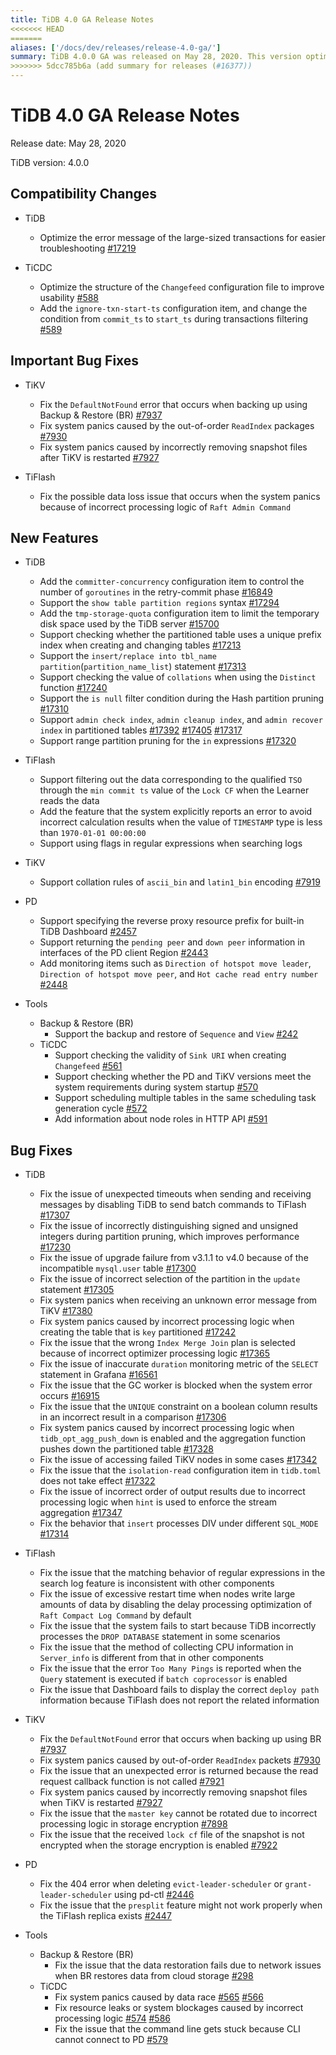 ```yaml
---
title: TiDB 4.0 GA Release Notes
<<<<<<< HEAD
=======
aliases: ['/docs/dev/releases/release-4.0-ga/']
summary: TiDB 4.0.0 GA was released on May 28, 2020. This version optimized error messages for large-sized transactions, improved usability of `Changefeed` configuration file, added new configuration items and support for various syntax and functions, fixed multiple bugs and issues in TiKV, TiFlash, PD, and Tools, added new monitoring items and support for various features in PD, and fixed various issues in Backup & Restore (BR) and TiCDC.
>>>>>>> 5dcc785b6a (add summary for releases (#16377))
---
```


# TiDB 4.0 GA Release Notes

Release date: May 28, 2020

TiDB version: 4.0.0

## Compatibility Changes

* TiDB
    - Optimize the error message of the large-sized transactions for easier troubleshooting [#17219](https://github.com/pingcap/tidb/pull/17219)

* TiCDC
    - Optimize the structure of the `Changefeed` configuration file to improve usability [#588](https://github.com/pingcap/tiflow/pull/588)
    - Add the `ignore-txn-start-ts` configuration item, and change the condition from `commit_ts` to `start_ts` during transactions filtering [#589](https://github.com/pingcap/tiflow/pull/589)

## Important Bug Fixes

* TiKV
    - Fix the `DefaultNotFound` error that occurs when backing up using Backup & Restore (BR) [#7937](https://github.com/tikv/tikv/pull/7937)
    - Fix system panics caused by the out-of-order `ReadIndex` packages [#7930](https://github.com/tikv/tikv/pull/7930)
    - Fix system panics caused by incorrectly removing snapshot files after TiKV is restarted [#7927](https://github.com/tikv/tikv/pull/7927)

* TiFlash
    - Fix the possible data loss issue that occurs when the system panics because of incorrect processing logic of `Raft Admin Command`

## New Features

* TiDB
    - Add the `committer-concurrency` configuration item to control the number of `goroutines` in the retry-commit phase [#16849](https://github.com/pingcap/tidb/pull/16849)
    - Support the `show table partition regions` syntax [#17294](https://github.com/pingcap/tidb/pull/17294)
    - Add the `tmp-storage-quota` configuration item to limit the temporary disk space used by the TiDB server [#15700](https://github.com/pingcap/tidb/pull/15700)
    - Support checking whether the partitioned table uses a unique prefix index when creating and changing tables [#17213](https://github.com/pingcap/tidb/pull/17213)
    - Support the `insert/replace into tbl_name partition`(`partition_name_list`) statement [#17313](https://github.com/pingcap/tidb/pull/17313)
    - Support checking the value of `collations` when using the `Distinct` function [#17240](https://github.com/pingcap/tidb/pull/17240)
    - Support the `is null` filter condition during the Hash partition pruning [#17310](https://github.com/pingcap/tidb/pull/17310)
    - Support `admin check index`, `admin cleanup index`, and `admin recover index` in partitioned tables [#17392](https://github.com/pingcap/tidb/pull/17392) [#17405](https://github.com/pingcap/tidb/pull/17405) [#17317](https://github.com/pingcap/tidb/pull/17317)
    - Support range partition pruning for the `in` expressions  [#17320](https://github.com/pingcap/tidb/pull/17320)

* TiFlash
    - Support filtering out the data corresponding to the qualified `TSO` through the `min commit ts` value of the `Lock CF` when the Learner reads the data
    - Add the feature that the system explicitly reports an error to avoid incorrect calculation results when the value of `TIMESTAMP` type is less than `1970-01-01 00:00:00`
    - Support using flags in regular expressions when searching logs

* TiKV
    - Support collation rules of `ascii_bin` and `latin1_bin` encoding [#7919](https://github.com/tikv/tikv/pull/7919)

* PD
    - Support specifying the reverse proxy resource prefix for built-in TiDB Dashboard [#2457](https://github.com/pingcap/pd/pull/2457)
    - Support returning the `pending peer` and `down peer` information in interfaces of the PD client Region [#2443](https://github.com/pingcap/pd/pull/2443)
    - Add monitoring items such as `Direction of hotspot move leader`, `Direction of hotspot move peer`, and `Hot cache read entry number` [#2448](https://github.com/pingcap/pd/pull/2448)

* Tools
    + Backup & Restore (BR)
        - Support the backup and restore of `Sequence` and `View` [#242](https://github.com/pingcap/br/pull/242)
    + TiCDC
        - Support checking the validity of `Sink URI` when creating `Changefeed` [#561](https://github.com/pingcap/tiflow/pull/561)
        - Support checking whether the PD and TiKV versions meet the system requirements during system startup [#570](https://github.com/pingcap/tiflow/pull/570)
        - Support scheduling multiple tables in the same scheduling task generation cycle [#572](https://github.com/pingcap/tiflow/pull/572)
        - Add information about node roles in HTTP API [#591](https://github.com/pingcap/tiflow/pull/591)

## Bug Fixes

* TiDB

    - Fix the issue of unexpected timeouts when sending and receiving messages by disabling TiDB to send batch commands to TiFlash [#17307](https://github.com/pingcap/tidb/pull/17307)
    - Fix the issue of incorrectly distinguishing signed and unsigned integers during partition pruning, which improves performance [#17230](https://github.com/pingcap/tidb/pull/17230)
    - Fix the issue of upgrade failure from v3.1.1 to v4.0 because of the incompatible `mysql.user` table [#17300](https://github.com/pingcap/tidb/pull/17300)
    - Fix the issue of incorrect selection of the partition in the `update` statement [#17305](https://github.com/pingcap/tidb/pull/17305)
    - Fix system panics when receiving an unknown error message from TiKV [#17380](https://github.com/pingcap/tidb/pull/17380)
    - Fix system panics caused by incorrect processing logic when creating the table that is `key` partitioned [#17242](https://github.com/pingcap/tidb/pull/17242)
    - Fix the issue that the wrong `Index Merge Join` plan is selected because of incorrect optimizer processing logic [#17365](https://github.com/pingcap/tidb/pull/17365)
    - Fix the issue of inaccurate `duration` monitoring metric of the `SELECT` statement in Grafana [#16561](https://github.com/pingcap/tidb/pull/16561)
    - Fix the issue that the GC worker is blocked when the system error occurs [#16915](https://github.com/pingcap/tidb/pull/16915)
    - Fix the issue that the `UNIQUE` constraint on a boolean column results in an incorrect result in a comparison [#17306](https://github.com/pingcap/tidb/pull/17306)
    - Fix system panics caused by incorrect processing logic when `tidb_opt_agg_push_down` is enabled and the aggregation function pushes down the partitioned table [#17328](https://github.com/pingcap/tidb/pull/17328)
    - Fix the issue of accessing failed TiKV nodes in some cases [#17342](https://github.com/pingcap/tidb/pull/17342)
    - Fix the issue that the `isolation-read` configuration item in `tidb.toml` does not take effect [#17322](https://github.com/pingcap/tidb/pull/17322)
    - Fix the issue of incorrect order of output results due to incorrect processing logic when `hint` is used to enforce the stream aggregation [#17347](https://github.com/pingcap/tidb/pull/17347)
    - Fix the behavior that `insert` processes DIV under different `SQL_MODE` [#17314](https://github.com/pingcap/tidb/pull/17314)

* TiFlash

    - Fix the issue that the matching behavior of regular expressions in the search log feature is inconsistent with other components
    - Fix the issue of excessive restart time when nodes write large amounts of data by disabling the delay processing optimization of `Raft Compact Log Command` by default
    - Fix the issue that the system fails to start because TiDB incorrectly processes the `DROP DATABASE` statement in some scenarios
    - Fix the issue that the method of collecting CPU information in `Server_info` is different from that in other components
    - Fix the issue that the error `Too Many Pings` is reported when the `Query` statement is executed if `batch coprocessor` is enabled
    - Fix the issue that Dashboard fails to display the correct `deploy path` information because TiFlash does not report the related information

* TiKV

    - Fix the `DefaultNotFound` error that occurs when backing up using BR  [#7937](https://github.com/tikv/tikv/pull/7937)
    - Fix system panics caused by out-of-order `ReadIndex` packets [#7930](https://github.com/tikv/tikv/pull/7930)
    - Fix the issue that an unexpected error is returned because the read request callback function is not called [#7921](https://github.com/tikv/tikv/pull/7921)
    - Fix system panics caused by incorrectly removing snapshot files when TiKV is restarted [#7927](https://github.com/tikv/tikv/pull/7927)
    - Fix the issue that the `master key` cannot be rotated due to incorrect processing logic in storage encryption [#7898](https://github.com/tikv/tikv/pull/7898)
    - Fix the issue that the received `lock cf` file of the snapshot is not encrypted when the storage encryption is enabled [#7922](https://github.com/tikv/tikv/pull/7922)

* PD

    - Fix the 404 error when deleting `evict-leader-scheduler` or `grant-leader-scheduler` using pd-ctl [#2446](https://github.com/pingcap/pd/pull/2446)
    - Fix the issue that the `presplit` feature might not work properly when the TiFlash replica exists [#2447](https://github.com/pingcap/pd/pull/2447)

* Tools

    + Backup & Restore (BR)
        - Fix the issue that the data restoration fails due to network issues when BR restores data from cloud storage [#298](https://github.com/pingcap/br/pull/298)
    + TiCDC
        - Fix system panics caused by data race [#565](https://github.com/pingcap/tiflow/pull/565) [#566](https://github.com/pingcap/tiflow/pull/566)
        - Fix resource leaks or system blockages caused by incorrect processing logic [#574](https://github.com/pingcap/tiflow/pull/574) [#586](https://github.com/pingcap/tiflow/pull/586)
        - Fix the issue that the command line gets stuck because CLI cannot connect to PD [#579](https://github.com/pingcap/tiflow/pull/579)
